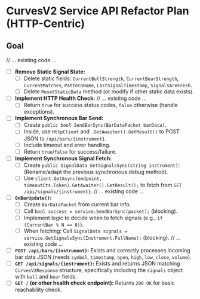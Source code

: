 # CurvesV2 Service API Refactor Plan (HTTP-Centric)

## Goal
// ... existing code ...
-   [ ] **Remove Static Signal State:**
    -   [ ] Delete static fields: `CurrentBullStrength`, `CurrentBearStrength`, `CurrentMatches`, `PatternName`, `LastSignalTimestamp`, `SignalsAreFresh`.
    -   [ ] Delete `ResetStaticData` method (or modify if other static data exists).
-   [ ] **Implement HTTP Health Check:**
// ... existing code ...
    -   [ ] Return `true` for success status codes, `false` otherwise (handle exceptions).

-   [ ] **Implement Synchronous Bar Send:**
    -   [ ] Create `public bool SendBarSync(BarDataPacket barData)`.
    -   [ ] Inside, use `HttpClient` and `.GetAwaiter().GetResult()` to POST JSON to `/api/bars/{instrument}`.
    -   [ ] Include timeout and error handling.
    -   [ ] Return `true`/`false` for success/failure.

-   [ ] **Implement Synchronous Signal Fetch:**
    -   [ ] Create `public SignalData GetSignalsSync(string instrument)`: (Rename/adapt the previous synchronous debug method).
    -   [ ] Use `client.GetAsync(endpoint, timeoutCts.Token).GetAwaiter().GetResult();` to fetch from `GET /api/signals/{instrument}`.
// ... existing code ...
-   [ ] **`OnBarUpdate()`:**
    -   [ ] Create `BarDataPacket` from current bar info.
    -   [ ] Call `bool success = service.SendBarSync(packet);` (blocking).
    -   [ ] Implement logic to decide when to fetch signals (e.g., `if (CurrentBar % N == 0)`).
    -   [ ] When fetching: Call `SignalData signals = service.GetSignalsSync(Instrument.FullName);` (blocking).
// ... existing code ...
-   [ ] **`POST /api/bars/{instrument}`:** Exists and correctly processes incoming bar data JSON (needs `symbol`, `timestamp`, `open`, `high`, `low`, `close`, `volume`).
-   [ ] **`GET /api/signals/{instrument}`:** Exists and returns JSON matching `CurvesV2Response` structure, specifically including the `signals` object with `bull` and `bear` fields.
-   [ ] **`GET /` (or other health check endpoint):** Returns `200 OK` for basic reachability check. 